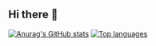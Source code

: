 ## Hi there 👋


[![Anurag's GitHub stats](https://github-readme-stats.vercel.app/api?username=TheGreatPintoJ&show_icons=true&theme=transparent&hide_border=true)](https://github.com/TheGreatPintoJ)
[![Top languages](https://github-readme-stats.vercel.app/api/top-langs/?username=TheGreatPintoJ&show_ucons=true&theme=transparent&hide_border=true)](https://github.com/TheGreatPintoJ)